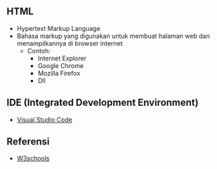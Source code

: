 ## HTML

- Hypertext Markup Language
- Bahasa markup yang digunakan untuk membuat halaman web dan menampilkannya di browser internet
  - Contoh:
    - Internet Explorer
    - Google Chrome
    - Mozilla Firefox
    - Dll

## IDE (Integrated Development Environment)

- [Visual Studio Code](https://code-visualstudio-com.translate.goog/?_x_tr_sl=en&_x_tr_tl=id&_x_tr_hl=id&_x_tr_pto=tc)

## Referensi

- [W3schools](https://www.w3schools.com/spaces/spaces_handlebars.php)
